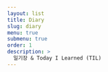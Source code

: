 ```yaml
---
layout: list
title: Diary
slug: diary
menu: true
submenu: true
order: 1
description: >
  일기장 & Today I Learned (TIL)
---
```

